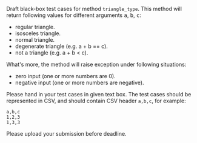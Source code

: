 Draft black-box test cases for method <code>triangle_type</code>. This method will return following values for different arguments <kbd>a</kbd>, <kbd>b</kbd>, <kbd>c</kbd>:

*   regular triangle.
*   isosceles triangle.
*   normal triangle.
*   degenerate triangle (e.g. a + b == c).
*   not a triangle (e.g. a + b < c).

What's more, the method will raise exception under following situations:

*   zero input (one or more numbers are 0).
*   negative input (one or more numbers are negative).

Please hand in your test cases in given text box. The test cases should be represented in CSV, and should contain CSV header <code>a,b,c</code>, for example:

```csv
a,b,c
1,2,3
1,3,3
```

Please upload your submission before deadline.
